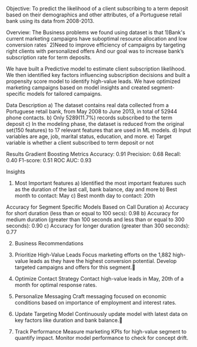 Objective:
To predict the likelihood of a client subscribing to a term deposit based on their demographics and other attributes, of a Portuguese retail bank using its data from 2008-2013. 

Overview:
The Business problems we found using dataset is that
1)Bank's current marketing campaigns have suboptimal resource allocation and low conversion rates`
2)Need to improve efficiency of campaigns by targeting right clients with personalized offers
And our goal was to increase bank’s subscription rate for term deposits.

We have built a Predictive model to estimate client subscription likelihood. We then identified key factors influencing subscription decisions and built a propensity score model to identify high-value leads. We have optimized marketing campaigns based on model insights and created segment-specific models for tailored campaigns.

Data Description
a) The dataset contains real data collected from a Portuguese retail bank, from May 2008 to June 2013, in total of 52944 phone contacts.
b) Only 5289(11.7%)  records subscribed to the term deposit
c) In the modeling phase, the dataset is reduced from the original set(150 features) to 17 relevant features that are used in ML models. 
d) Input variables are age, job, marital status, education, and more.
e) Target variable is whether a client subscribed to term deposit or not

Results
Gradient Boosting Metrics
Accuracy: 0.91
Precision: 0.68
Recall: 0.40
F1-score: 0.51
ROC AUC: 0.93

Insights

1) Most Important features
a) Identified the most important features such as the duration of the last call, bank balance, day and more
b) Best month to contact: May
c) Best month day to contact: 20th

Accuracy for Segment Specific Models Based on Call Duration
a) Accuracy for short duration (less than or equal to 100 secs): 0.98
b) Accuracy for medium duration (greater than 100 seconds and less than or equal to 300 seconds): 0.90
c) Accuracy for longer duration (greater than 300 seconds): 0.77

2) Business Recommendations

1) Prioritize High-Value Leads 
      Focus marketing efforts on the 1,882 high-value leads as they have the highest conversion potential.
      Develop targeted campaigns and offers for this segment.
2) Optimize Contact Strategy
      Contact high-value leads in May, 20th of a month for optimal response rates.
3) Personalize Messaging
      Craft messaging focused on economic conditions based on importance of employment and interest rates.
4) Update Targeting Model
      Continuously update model with latest data on key factors like duration and bank balance.
5) Track Performance
      Measure marketing KPIs for high-value segment to quantify impact.
      Monitor model performance to check for concept drift.


